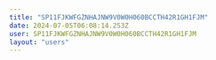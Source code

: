 ```yaml
---
title: "SP11FJKWFGZNHAJNW9V0W0H060BCCTH42R1GH1FJM"
date: 2024-07-05T06:08:14.253Z
user: SP11FJKWFGZNHAJNW9V0W0H060BCCTH42R1GH1FJM
layout: "users"
---
```

    